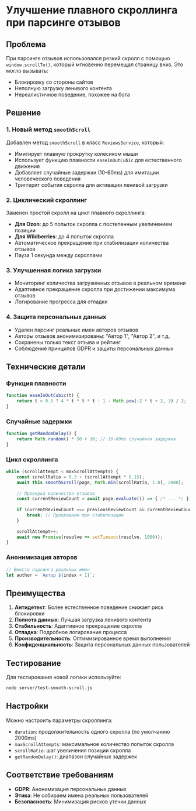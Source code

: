 # Улучшение плавного скроллинга при парсинге отзывов

## Проблема
При парсинге отзывов использовался резкий скролл с помощью `window.scrollTo()`, который мгновенно перемещал страницу вниз. Это могло вызывать:
- Блокировку со стороны сайтов
- Неполную загрузку ленивого контента
- Нереалистичное поведение, похожее на бота

## Решение

### 1. Новый метод `smoothScroll`
Добавлен метод `smoothScroll` в класс `ReviewsService`, который:
- Имитирует плавную прокрутку колесиком мыши
- Использует функцию плавности `easeInOutCubic` для естественного движения
- Добавляет случайные задержки (10-60ms) для имитации человеческого поведения
- Триггерит события скролла для активации ленивой загрузки

### 2. Циклический скроллинг
Заменен простой скролл на цикл плавного скроллинга:
- **Для Ozon**: до 5 попыток скролла с постепенным увеличением позиции
- **Для Wildberries**: до 4 попыток скролла
- Автоматическое прекращение при стабилизации количества отзывов
- Пауза 1 секунда между скроллами

### 3. Улучшенная логика загрузки
- Мониторинг количества загруженных отзывов в реальном времени
- Адаптивное прекращение скролла при достижении максимума отзывов
- Логирование прогресса для отладки

### 4. Защита персональных данных
- Удален парсинг реальных имен авторов отзывов
- Авторы отзывов анонимизированы: "Автор 1", "Автор 2", и т.д.
- Сохранены только текст отзыва и рейтинг
- Соблюдение принципов GDPR и защиты персональных данных

## Технические детали

### Функция плавности
```javascript
function easeInOutCubic(t) {
    return t < 0.5 ? 4 * t * t * t : 1 - Math.pow(-2 * t + 2, 3) / 2;
}
```

### Случайные задержки
```javascript
function getRandomDelay() {
    return Math.random() * 50 + 10; // 10-60ms случайная задержка
}
```

### Цикл скроллинга
```javascript
while (scrollAttempt < maxScrollAttempts) {
    const scrollRatio = 0.3 + (scrollAttempt * 0.15);
    await this.smoothScroll(page, Math.min(scrollRatio, 1.0), 2000);
    
    // Проверка количества отзывов
    const currentReviewCount = await page.evaluate(() => { /* ... */ });
    
    if (currentReviewCount === previousReviewCount && currentReviewCount > 0) {
        break; // Прекращаем при стабилизации
    }
    
    scrollAttempt++;
    await new Promise(resolve => setTimeout(resolve, 1000));
}
```

### Анонимизация авторов
```javascript
// Вместо парсинга реальных имен
let author = `Автор ${index + 1}`;
```

## Преимущества

1. **Антидетект**: Более естественное поведение снижает риск блокировки
2. **Полнота данных**: Лучшая загрузка ленивого контента
3. **Стабильность**: Адаптивное прекращение скролла
4. **Отладка**: Подробное логирование процесса
5. **Производительность**: Оптимизированное время выполнения
6. **Конфиденциальность**: Защита персональных данных пользователей

## Тестирование

Для тестирования новой логики используйте:
```bash
node server/test-smooth-scroll.js
```

## Настройки

Можно настроить параметры скроллинга:
- `duration`: продолжительность одного скролла (по умолчанию 2000ms)
- `maxScrollAttempts`: максимальное количество попыток скролла
- `scrollRatio`: шаг увеличения позиции скролла
- `getRandomDelay()`: диапазон случайных задержек

## Соответствие требованиям

- **GDPR**: Анонимизация персональных данных
- **Этика**: Не собираем имена реальных пользователей
- **Безопасность**: Минимизация рисков утечки данных
